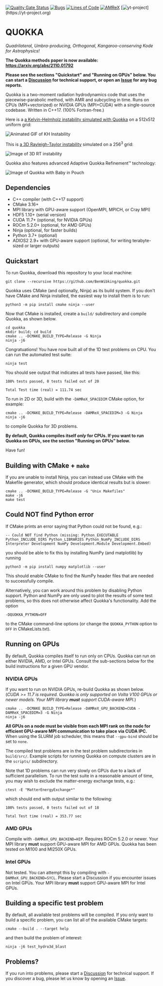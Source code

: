 [![Quality Gate Status](https://sonarcloud.io/api/project_badges/measure?project=BenWibking_TwoMomentRad&metric=alert_status&token=5049c56ffe08dcc83afd5ca4c8e0d951a2836652)](https://sonarcloud.io/dashboard?id=BenWibking_TwoMomentRad)
[![Bugs](https://sonarcloud.io/api/project_badges/measure?project=BenWibking_TwoMomentRad&metric=bugs&token=5049c56ffe08dcc83afd5ca4c8e0d951a2836652)](https://sonarcloud.io/dashboard?id=BenWibking_TwoMomentRad)
[![Lines of Code](https://sonarcloud.io/api/project_badges/measure?project=BenWibking_TwoMomentRad&metric=ncloc&token=5049c56ffe08dcc83afd5ca4c8e0d951a2836652)](https://sonarcloud.io/dashboard?id=BenWibking_TwoMomentRad)
[![AMReX](https://amrex-codes.github.io/badges/powered%20by-AMReX-red.svg)](https://amrex-codes.github.io)
[![yt-project](https://img.shields.io/static/v1?label="works%20with"&message="yt"&color="blueviolet")](https://yt-project.org)

# QUOKKA
*Quadrilateral, Umbra-producing, Orthogonal, Kangaroo-conserving Kode for Astrophysics!*

**The Quokka methods paper is now available: https://arxiv.org/abs/2110.01792**

**Please see the sections "Quickstart" and "Running on GPUs" below. You can start a [Discussion](https://github.com/BenWibking/quokka/discussions) for technical support, or open an [Issue](https://github.com/BenWibking/quokka/issues) for any bug reports.**

Quokka is a two-moment radiation hydrodynamics code that uses the piecewise-parabolic method, with AMR and subcycling in time. Runs on CPUs (MPI+vectorized) or NVIDIA GPUs (MPI+CUDA) with a single-source codebase. Written in C++17. (100% Fortran-free.)

Here is a [a Kelvin-Helmholz instability simulated with Quokka](https://vimeo.com/714653592) on a 512x512 uniform grid:

![Animated GIF of KH Instability](https://videoapi-muybridge.vimeocdn.com/animated-thumbnails/image/1f468be6-6d7b-4d53-a02c-4dd8f3ad5154.gif?ClientID=vimeo-core-prod&Date=1653705774&Signature=9bea89d5c9657180391a9538a10fd4f8f7099025)

This is [a 3D Rayleigh-Taylor instability](https://vimeo.com/746363534) simulated on a $256^3$ grid:

![Image of 3D RT instability](extern/rt3d_visit.png)

Quokka also features advanced Adaptive Quokka Refinement:tm: technology:

![Image of Quokka with Baby in Pouch](extern/quokka2.png)

## Dependencies
* C++ compiler (with C++17 support)
* CMake 3.16+
* MPI library with GPU-aware support (OpenMPI, MPICH, or Cray MPI)
* HDF5 1.10+ (serial version)
* CUDA 11.7+ (optional, for NVIDIA GPUs)
* ROCm 5.2.0+ (optional, for AMD GPUs)
* Ninja (optional, for faster builds)
* Python 3.7+ (optional)
* ADIOS2 2.9+ with GPU-aware support (optional, for writing terabyte-sized or larger outputs)

## Quickstart

To run Quokka, download this repository to your local machine:
```
git clone --recursive https://github.com/BenWibking/quokka.git
```
Quokka uses CMake (and optionally, Ninja) as its build system. If you don't have CMake and Ninja installed, the easiest way to install them is to run:
```
python3 -m pip install cmake ninja --user
```
Now that CMake is installed, create a `build/` subdirectory and compile Quokka, as shown below.
```
cd quokka
mkdir build; cd build
cmake .. -DCMAKE_BUILD_TYPE=Release -G Ninja
ninja -j6
```
Congratuations! You have now built all of the 1D test problems on CPU. You can run the automated test suite:
```
ninja test
```
You should see output that indicates all tests have passed, like this:
```
100% tests passed, 0 tests failed out of 20

Total Test time (real) = 111.74 sec
```
To run in 2D or 3D, build with the `-DAMReX_SPACEDIM` CMake option, for example:
```
cmake .. -DCMAKE_BUILD_TYPE=Release -DAMReX_SPACEDIM=3 -G Ninja
ninja -j6
```
to compile Quokka for 3D problems.

**By default, Quokka compiles itself *only* for CPUs. If you want to run Quokka on GPUs, see the section "Running on GPUs" below.**

Have fun!

## Building with CMake + `make`
If you are unable to install Ninja, you can instead use CMake with the Makefile generator, which should produce identical results but is slower:
```
cmake .. -DCMAKE_BUILD_TYPE=Release -G "Unix Makefiles"
make -j6
make test
```

## Could NOT find Python error
If CMake prints an error saying that Python could not be found, e.g.:
```
-- Could NOT find Python (missing: Python_EXECUTABLE Python_INCLUDE_DIRS Python_LIBRARIES Python_NumPy_INCLUDE_DIRS Interpreter Development NumPy Development.Module Development.Embed)
```
you should be able to fix this by installing NumPy (and matplotlib) by running
```
python3 -m pip install numpy matplotlib --user
```
This should enable CMake to find the NumPy header files that are needed to successfully compile.

Alternatively, you can work around this problem by disabling Python support. Python and NumPy are only used to plot the results of some test problems, so this does not otherwise affect Quokka's functionality. Add the option
```
-DQUOKKA_PYTHON=OFF
```
to the CMake command-line options (or change the `QUOKKA_PYTHON` option to `OFF` in CMakeLists.txt).

## Running on GPUs
By default, Quokka compiles itself to run only on CPUs. Quokka can run on either NVIDIA, AMD, or Intel GPUs. Consult the sub-sections below for the build instructions for a given GPU vendor.

### NVIDIA GPUs
If you want to run on NVIDIA GPUs, re-build Quokka as shown below. (*CUDA >= 11.7 is required. Quokka is only supported on Volta V100 GPUs or newer models. Your MPI library **must** support CUDA-aware MPI.*)
```
cmake .. -DCMAKE_BUILD_TYPE=Release -DAMReX_GPU_BACKEND=CUDA -DAMReX_SPACEDIM=3 -G Ninja
ninja -j6
```
**All GPUs on a node must be visible from each MPI rank on the node for efficient GPU-aware MPI communication to take place via CUDA IPC.** When using the SLURM job scheduler, this means that `--gpu-bind` should be set to `none`.

The compiled test problems are in the test problem subdirectories in `build/src/`. Example scripts for running Quokka on compute clusters are in the `scripts/` subdirectory.

Note that 1D problems can run very slowly on GPUs due to a lack of sufficient parallelism. To run the test suite in a reasonable amount of time, you may wish to exclude the matter-energy exchange tests, e.g.:
```
ctest -E "MatterEnergyExchange*"
```
which should end with output similar to the following:
```
100% tests passed, 0 tests failed out of 18

Total Test time (real) = 353.77 sec
```
### AMD GPUs
Compile with `-DAMReX_GPU_BACKEND=HIP`. Requires ROCm 5.2.0 or newer. Your MPI library **must** support GPU-aware MPI for AMD GPUs. Quokka has been tested on MI100 and MI250X GPUs.

### Intel GPUs
Not tested. You can attempt this by compiling with `-DAMReX_GPU_BACKEND=SYCL`. Please start a Discussion if you encounter issues on Intel GPUs. Your MPI library **must** support GPU-aware MPI for Intel GPUs.

## Building a specific test problem
By default, all available test problems will be compiled. If you only want to build a specific problem, you can list all of the available CMake targets:
```
cmake --build . --target help
```
and then build the problem of interest:
```
ninja -j6 test_hydro3d_blast
```

## Problems?
If you run into problems, please start a [Discussion](https://github.com/BenWibking/quokka/discussions) for technical support. If you discover a bug, please let us know by opening an [Issue](https://github.com/BenWibking/quokka/issues).
